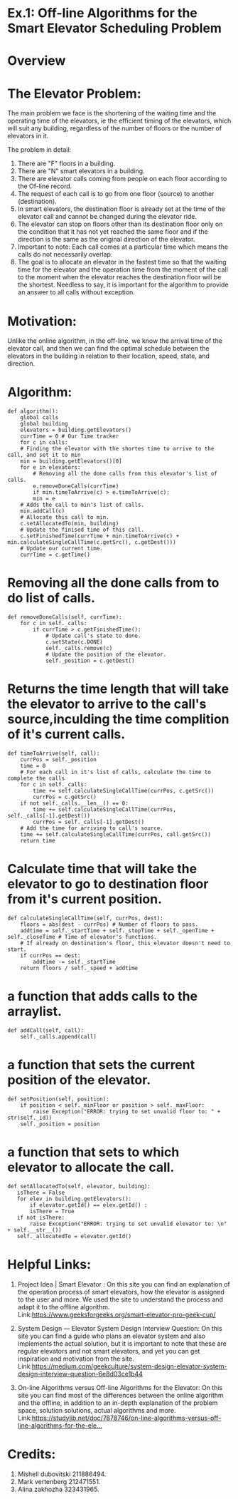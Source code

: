 # Ex.1: Off-line Algorithms for the Smart Elevator Scheduling Problem

# Overview

# The Elevator Problem:

The main problem we face is the shortening of the waiting time and the operating time of the elevators, ie the efficient timing of the elevators, which will suit any building, regardless of the number of floors or the number of elevators in it.

The problem in detail:
1. There are "F" floors in a building.
2. There are "N" smart elevators in a building.
3. There are elevator calls coming from people on each floor according to the Of-line record. 
4. The request of each call is to go from one floor (source) to another (destination).
5. In smart elevators, the destination floor is already set at the time of the elevator call and cannot be changed during the elevator ride.
6. The elevator can stop on floors other than its destination floor only on the condition that it has not yet reached the same floor and if the direction is the same as the original direction of the elevator.
7. Important to note: Each call comes at a particular time which means the calls do not necessarily overlap.
8. The goal is to allocate an elevator in the fastest time so that the waiting time for the elevator and the operation time from the moment of the call to the moment when the elevator reaches the destination floor will be the shortest. Needless to say, it is important for the algorithm to provide an answer to all calls without exception.



# Motivation:

Unlike the online algorithm, in the off-line, we know the arrival time of the elevator call, and then we can find the optimal schedule between the elevators in the building in relation to their location, speed, state, and direction.


# Algorithm:

	def algorithm():
	    global calls
	    global building
	    elevators = building.getElevators()
	    currTime = 0 # Our Time tracker
	    for c in calls:
		# Finding the elevator with the shortes time to arrive to the call, and set it to min
		min = building.getElevators()[0]
		for e in elevators:
		    # Removing all the done calls from this elevator's list of calls.
		    e.removeDoneCalls(currTime)
		    if min.timeToArrive(c) > e.timeToArrive(c):
			min = e
		# Adds the call to min's list of calls.
		min.addCall(c)
		# Allocate this call to min.
		c.setAllocatedTo(min, building)
		# Update the finised time of this call.
		c.setFinishedTime(currTime + min.timeToArrive(c) + min.calculateSingleCallTime(c.getSrc(), c.getDest()))
		# Update our current time.
		currTime = c.getTime()


# Removing all the done calls from to do list of calls.
    def removeDoneCalls(self, currTime):
        for c in self._calls:
            if currTime > c.getFinishedTime():
                # Update call's state to done.
                c.setState(c.DONE)
                self._calls.remove(c)
                # Update the position of the elevator.
                self._position = c.getDest()


# Returns the time length that will take the elevator to arrive to the call's source,inculding the time complition of it's current calls.
    def timeToArrive(self, call):
        currPos = self._position
        time = 0
        # For each call in it's list of calls, calculate the time to complete the calls
        for c in self._calls:
            time += self.calculateSingleCallTime(currPos, c.getSrc())
            currPos = c.getSrc()
        if not self._calls.__len__() == 0:
            time += self.calculateSingleCallTime(currPos, self._calls[-1].getDest())
            currPos = self._calls[-1].getDest()
        # Add the time for arriving to call's source.
        time += self.calculateSingleCallTime(currPos, call.getSrc())
        return time


# Calculate time that will take the elevator to go to destination floor from it's current position.
    def calculateSingleCallTime(self, currPos, dest):
        floors = abs(dest - currPos) # Number of floors to pass.
        addtime = self._startTime + self._stopTime + self._openTime + self._closeTime # Time of elevator's functions.
        # If already on destination's floor, this elevator doesn't need to start.
        if currPos == dest:  
            addtime -= self._startTime
        return floors / self._speed + addtime


# a function that adds calls to the arraylist.
    def addCall(self, call):
        self._calls.append(call)



   # a function that sets the current position of the elevator.
    def setPosition(self, position):
        if position < self._minFloor or position > self._maxFloor:
            raise Exception("ERROR: trying to set unvalid floor to: " + str(self._id))
        self._position = position
	
	
# a function that sets to which elevator to allocate the call.
	def setAllocatedTo(self, elevator, building):
	   isThere = False
	   for elev in building.getElevators():
	       if elevator.getId() == elev.getId() :
		   isThere = True
	   if not isThere:
	       raise Exception("ERROR: trying to set unvalid elevator to: \n" + self.__str__())
	   self._allocatedTo = elevator.getId()

 
# Helpful Links:

1. Project Idea | Smart Elevator : On this site you can find an explanation of the operation process of smart elevators, how the elevator is assigned to the user and more. We used the site to understand the process and adapt it to the offline algorithm.
Link:https://www.geeksforgeeks.org/smart-elevator-pro-geek-cup/

2. System Design — Elevator System Design Interview Question: On this site you can find a guide who plans an elevator system and also implements the actual solution, but it is important to note that these are regular elevators and not smart elevators, and yet you can get inspiration and motivation from the site.
Link:https://medium.com/geekculture/system-design-elevator-system-design-interview-question-6e8d03ce1b44


3. On-line Algorithms versus Off-line Algorithms for the Elevator: On this site you can find most of the differences between the online algorithm and the offline, in addition to an in-depth explanation of the problem space, solution solutions, actual algorithms and more.
Link:https://studylib.net/doc/7878746/on-line-algorithms-versus-off-line-algorithms-for-the-ele…


# Credits:
1. Mishell dubovitski 211886494.
2. Mark vertenberg 212471551.
3. Alina zakhozha 323431965.
